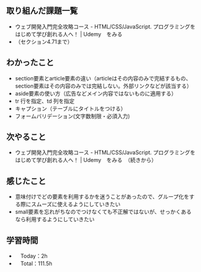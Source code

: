 ## 取り組んだ課題一覧
- ウェブ開発入門完全攻略コース - HTML/CSS/JavaScript. プログラミングをはじめて学び創れる人へ！ | Udemy　をみる
- （セクション4.71まで）

## わかったこと
- section要素とarticle要素の違い（articleはその内容のみで完結するもの、section要素はその内容のみでは完結しない。外部リンクなどが該当する）
- aside要素の使い方（広告などメイン内容ではないものに適用する）
- tr 行を指定、td 列を指定
- キャプション（テーブルにタイトルをつける）
- フォームバリデーション(文字数制限・必須入力)

## 次やること
- ウェブ開発入門完全攻略コース - HTML/CSS/JavaScript. プログラミングをはじめて学び創れる人へ！ | Udemy　をみる　（続きから）

## 感じたこと
- 意味付けでどの要素を利用するかを迷うことがあったので、グループ化をする際にスムーズに使えるようにしていきたい
- small要素を忘れがちなのでつけなくても不正解ではないが、せっかくあるなら利用するようにしていきたい

## 学習時間
- 　Today：2h
- 　Total：111.5h
